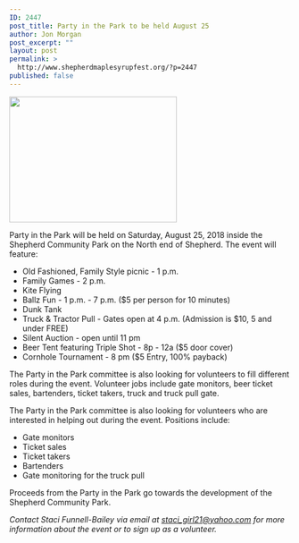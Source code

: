 ```yaml
---
ID: 2447
post_title: Party in the Park to be held August 25
author: Jon Morgan
post_excerpt: ""
layout: post
permalink: >
  http://www.shepherdmaplesyrupfest.org/?p=2447
published: false
---
```

<img class="alignnone size-medium wp-image-2473" src="http://www.shepherdmaplesyrupfest.org/wp-content/uploads/2018/06/100_2748_small-300x225.jpg" alt="" width="300" height="225" />

Party in the Park will be held on Saturday, August 25, 2018 inside the Shepherd Community Park on the North end of Shepherd. The event will feature:
<ul>
 	<li>Old Fashioned, Family Style picnic - 1 p.m.</li>
 	<li>Family Games - 2 p.m.</li>
 	<li>Kite Flying</li>
 	<li>Ballz Fun - 1 p.m. - 7 p.m. ($5 per person for 10 minutes)</li>
 	<li>Dunk Tank</li>
 	<li>Truck &amp; Tractor Pull - Gates open at 4 p.m. (Admission is $10, 5 and under FREE)</li>
 	<li>Silent Auction - open until 11 pm</li>
 	<li>Beer Tent featuring Triple Shot - 8p - 12a ($5 door cover)</li>
 	<li>Cornhole Tournament - 8 pm ($5 Entry, 100% payback)</li>
</ul>
The Party in the Park committee is also looking for volunteers to fill different roles during the event. Volunteer jobs include gate monitors, beer ticket sales, bartenders, ticket takers, truck and truck pull gate.

The Party in the Park committee is also looking for volunteers who are interested in helping out during the event. Positions include:
<ul>
 	<li>Gate monitors</li>
 	<li>Ticket sales</li>
 	<li>Ticket takers</li>
 	<li>Bartenders</li>
 	<li>Gate monitoring for the truck pull</li>
</ul>
Proceeds from the Party in the Park go towards the development of the Shepherd Community Park.

<i>Contact Staci Funnell-Bailey via email at <a href="mailto:staci_girl21@yahoo.com">staci_girl21@yahoo.com </a>for more information about the event or to sign up as a volunteer.</i>